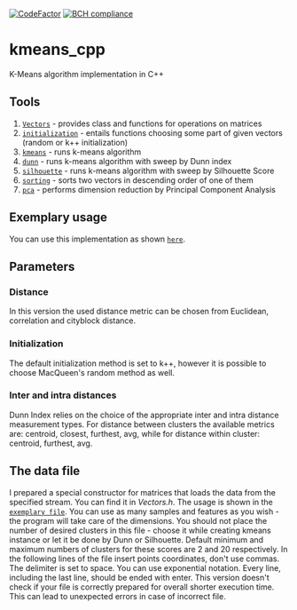 [![CodeFactor](https://www.codefactor.io/repository/github/amrukwa/kmeans_cpp/badge)](https://www.codefactor.io/repository/github/amrukwa/kmeans_cpp)
[![BCH compliance](https://bettercodehub.com/edge/badge/amrukwa/kmeans_cpp?branch=master)](https://bettercodehub.com/)

# kmeans_cpp
K-Means algorithm implementation in C++

## Tools
1) [`Vectors`](https://github.com/amrukwa/kmeans_cpp/blob/master/km/Vectors.h) - provides class and functions for operations on matrices
2) [`initialization`](https://github.com/amrukwa/kmeans_cpp/blob/master/km/initialization.h) - entails functions choosing some part of given vectors (random or k++ initialization)
3) [`kmeans`](https://github.com/amrukwa/kmeans_cpp/blob/master/km/kmeans.h) - runs k-means algorithm
4) [`dunn`](https://github.com/amrukwa/kmeans_cpp/blob/master/km/dunn.h) - runs k-means algorithm with sweep by Dunn index
5) [`silhouette`](https://github.com/amrukwa/kmeans_cpp/blob/master/km/silhouette.h) - runs k-means algorithm with sweep by Silhouette Score
6) [`sorting`](https://github.com/amrukwa/kmeans_cpp/blob/master/km/sorting.h) - sorts two vectors in descending order of one of them
7) [`pca`](https://github.com/amrukwa/kmeans_cpp/blob/master/km/pca.h) - performs dimension reduction by Principal Component Analysis

## Exemplary usage
You can use this implementation as shown [`here`](https://github.com/amrukwa/kmeans_cpp/blob/master/km/Example.cpp). 

## Parameters

### Distance
In this version the used distance metric can be chosen from Euclidean, correlation and cityblock distance.

### Initialization
The default initialization method is set to k++, however it is possible to choose MacQueen's random method as well.

### Inter and intra distances
Dunn Index relies on the choice of the appropriate inter and intra distance measurement types. For distance between clusters the available metrics are: centroid, closest, furthest, avg, while for distance within cluster: centroid, furthest, avg.

## The data file
I prepared a special constructor for matrices that loads the data from the specified stream. You can find it in *Vectors.h*. The usage is shown in the [`exemplary file`](https://github.com/amrukwa/kmeans_cpp/blob/master/km/Example.cpp).
You can use as many samples and features as you wish - the program will take care of the dimensions.
You should not place the number of desired clusters in this file - choose it while creating kmeans instance or let it be done by Dunn or Silhouette. Default minimum and maximum numbers of clusters for these scores are 2 and 20 respectively.
In the following lines of the file insert points coordinates, don't use commas. The delimiter is set to space. You can use exponential notation. Every line, including the last line, should be ended with enter. This version doesn't check if your file is correctly prepared for overall shorter execution time. This can lead to unexpected errors in case of incorrect file.
